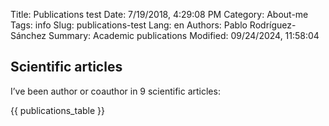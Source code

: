 Title: Publications test
Date: 7/19/2018, 4:29:08 PM
Category: About-me
Tags: info
Slug: publications-test
Lang: en
Authors: Pablo Rodríguez-Sánchez
Summary: Academic publications
Modified: 09/24/2024, 11:58:04

Scientific articles
-------------------

I’ve been author or coauthor in 9 scientific articles:

{{ publications_table }}